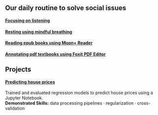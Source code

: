 ## Our daily routine to solve social issues 
#### [Focusing on listening](https://github.com/maximilian-ho/articles/blob/main/focusing_on_listening.md)
#### [Resting using mindful breathing](https://github.com/maximilian-ho/articles/blob/main/resting_using_mindful_breathing.md)  
#### [Reading epub books using Moon+ Reader](https://github.com/maximilian-ho/articles/blob/main/reading_epub_books_using_moon_plus_reader.md) 
#### [Annotating pdf textbooks using Foxit PDF Editor](https://github.com/maximilian-ho/articles/blob/main/annotating_pdf_textbooks_using_foxit_pdf_editor.md) 


## Projects
#### [Predicting house prices](https://github.com/maximilian-ho/Data-Analytics-Projects/blob/main/House%20Prices%20Prediction/house-prices-prediction.ipynb) 
Trained and evaluated regression models to predict house prices using a Jupyter Notebook.  
**Demonstrated Skills:** data processing pipelines · regularization · cross-validation  

